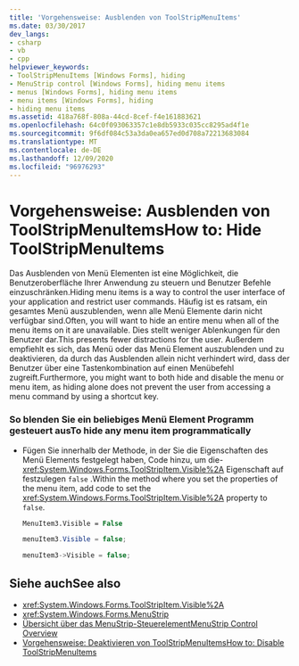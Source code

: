 ```yaml
---
title: 'Vorgehensweise: Ausblenden von ToolStripMenuItems'
ms.date: 03/30/2017
dev_langs:
- csharp
- vb
- cpp
helpviewer_keywords:
- ToolStripMenuItems [Windows Forms], hiding
- MenuStrip control [Windows Forms], hiding menu items
- menus [Windows Forms], hiding menu items
- menu items [Windows Forms], hiding
- hiding menu items
ms.assetid: 418a768f-808a-44cd-8cef-f4e161883621
ms.openlocfilehash: 64c0f093063357c1e8db5933c035cc8295ad4f1e
ms.sourcegitcommit: 9f6df084c53a3da0ea657ed0d708a72213683084
ms.translationtype: MT
ms.contentlocale: de-DE
ms.lasthandoff: 12/09/2020
ms.locfileid: "96976293"
---
```

# <a name="how-to-hide-toolstripmenuitems"></a><span data-ttu-id="b4ad7-102">Vorgehensweise: Ausblenden von ToolStripMenuItems</span><span class="sxs-lookup"><span data-stu-id="b4ad7-102">How to: Hide ToolStripMenuItems</span></span>
<span data-ttu-id="b4ad7-103">Das Ausblenden von Menü Elementen ist eine Möglichkeit, die Benutzeroberfläche Ihrer Anwendung zu steuern und Benutzer Befehle einzuschränken.</span><span class="sxs-lookup"><span data-stu-id="b4ad7-103">Hiding menu items is a way to control the user interface of your application and restrict user commands.</span></span> <span data-ttu-id="b4ad7-104">Häufig ist es ratsam, ein gesamtes Menü auszublenden, wenn alle Menü Elemente darin nicht verfügbar sind.</span><span class="sxs-lookup"><span data-stu-id="b4ad7-104">Often, you will want to hide an entire menu when all of the menu items on it are unavailable.</span></span> <span data-ttu-id="b4ad7-105">Dies stellt weniger Ablenkungen für den Benutzer dar.</span><span class="sxs-lookup"><span data-stu-id="b4ad7-105">This presents fewer distractions for the user.</span></span> <span data-ttu-id="b4ad7-106">Außerdem empfiehlt es sich, das Menü oder das Menü Element auszublenden und zu deaktivieren, da durch das Ausblenden allein nicht verhindert wird, dass der Benutzer über eine Tastenkombination auf einen Menübefehl zugreift.</span><span class="sxs-lookup"><span data-stu-id="b4ad7-106">Furthermore, you might want to both hide and disable the menu or menu item, as hiding alone does not prevent the user from accessing a menu command by using a shortcut key.</span></span>  
  
### <a name="to-hide-any-menu-item-programmatically"></a><span data-ttu-id="b4ad7-107">So blenden Sie ein beliebiges Menü Element Programm gesteuert aus</span><span class="sxs-lookup"><span data-stu-id="b4ad7-107">To hide any menu item programmatically</span></span>  
  
- <span data-ttu-id="b4ad7-108">Fügen Sie innerhalb der Methode, in der Sie die Eigenschaften des Menü Elements festgelegt haben, Code hinzu, um die- <xref:System.Windows.Forms.ToolStripItem.Visible%2A> Eigenschaft auf festzulegen `false` .</span><span class="sxs-lookup"><span data-stu-id="b4ad7-108">Within the method where you set the properties of the menu item, add code to set the <xref:System.Windows.Forms.ToolStripItem.Visible%2A> property to `false`.</span></span>  
  
    ```vb  
    MenuItem3.Visible = False  
    ```  
  
    ```csharp  
    menuItem3.Visible = false;  
    ```  
  
    ```cpp  
    menuItem3->Visible = false;  
    ```  
  
## <a name="see-also"></a><span data-ttu-id="b4ad7-109">Siehe auch</span><span class="sxs-lookup"><span data-stu-id="b4ad7-109">See also</span></span>

- <xref:System.Windows.Forms.ToolStripItem.Visible%2A>
- <xref:System.Windows.Forms.MenuStrip>
- [<span data-ttu-id="b4ad7-110">Übersicht über das MenuStrip-Steuerelement</span><span class="sxs-lookup"><span data-stu-id="b4ad7-110">MenuStrip Control Overview</span></span>](menustrip-control-overview-windows-forms.md)
- [<span data-ttu-id="b4ad7-111">Vorgehensweise: Deaktivieren von ToolStripMenuItems</span><span class="sxs-lookup"><span data-stu-id="b4ad7-111">How to: Disable ToolStripMenuItems</span></span>](how-to-disable-toolstripmenuitems.md)

